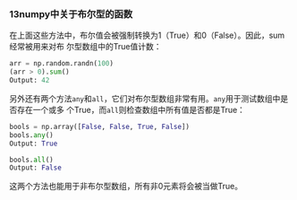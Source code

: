 ### 13numpy中关于布尔型的函数
在上面这些方法中，布尔值会被强制转换为1（True）和0（False）。因此，sum经常被用来对布
尔型数组中的True值计数：
```python
arr = np.random.randn(100)
(arr > 0).sum()
Output: 42
```
另外还有两个方法`any`和`all`，它们对布尔型数组非常有用。`any`用于测试数组中是否存在一个或多
个True，而`all`则检查数组中所有值是否都是True：
```python
bools = np.array([False, False, True, False])
bools.any()
Output: True

bools.all()
Output: False
```
这两个方法也能用于非布尔型数组，所有非0元素将会被当做True。